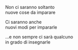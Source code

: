 <div>

Non ci saranno soltanto<br>nuove cose da imparare

</div>


<div class="fragment">

Ci saranno anche<br>nuovi modi per impararle

</div>


<div class="fragment">

...e non sempre ci sarà qualcuno<br>in grado di insegnarle

</div>


<aside class="notes">
</aside>

